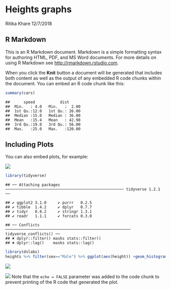 Heights graphs
================
Ritika Khare
12/7/2018

R Markdown
----------

This is an R Markdown document. Markdown is a simple formatting syntax for authoring HTML, PDF, and MS Word documents. For more details on using R Markdown see <http://rmarkdown.rstudio.com>.

When you click the **Knit** button a document will be generated that includes both content as well as the output of any embedded R code chunks within the document. You can embed an R code chunk like this:

``` r
summary(cars)
```

    ##      speed           dist       
    ##  Min.   : 4.0   Min.   :  2.00  
    ##  1st Qu.:12.0   1st Qu.: 26.00  
    ##  Median :15.0   Median : 36.00  
    ##  Mean   :15.4   Mean   : 42.98  
    ##  3rd Qu.:19.0   3rd Qu.: 56.00  
    ##  Max.   :25.0   Max.   :120.00

Including Plots
---------------

You can also embed plots, for example:

![](Heights_Report_files/figure-markdown_github/pressure-1.png)

``` r
library(tidyverse)
```

    ## ── Attaching packages ──────────────────────────────────────────────────── tidyverse 1.2.1 ──

    ## ✔ ggplot2 3.1.0     ✔ purrr   0.2.5
    ## ✔ tibble  1.4.2     ✔ dplyr   0.7.7
    ## ✔ tidyr   0.8.2     ✔ stringr 1.3.1
    ## ✔ readr   1.1.1     ✔ forcats 0.3.0

    ## ── Conflicts ─────────────────────────────────────────────────────── tidyverse_conflicts() ──
    ## ✖ dplyr::filter() masks stats::filter()
    ## ✖ dplyr::lag()    masks stats::lag()

``` r
library(dslabs)
heights %>% filter(sex=="Male") %>% ggplot(aes(height)) +geom_histogram(binwidth=1)
```

![](Heights_Report_files/figure-markdown_github/male_hist-1.png)

![](Heights_Report_files/figure-markdown_github/male_density-1.png) Note that the `echo = FALSE` parameter was added to the code chunk to prevent printing of the R code that generated the plot.
